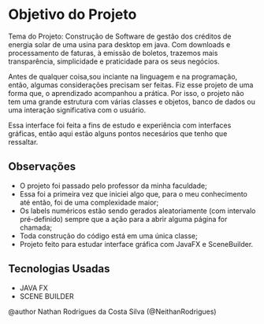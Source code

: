 # Objetivo do Projeto

Tema do Projeto: Construção de Software de gestão dos créditos de energia solar de uma usina para desktop em java. Com downloads e processamento de faturas, à emissão de boletos, trazemos mais transparência, simplicidade e praticidade para os seus negócios.

Antes de qualquer coisa,sou inciante na linguagem e na programação, então, algumas considerações precisam ser feitas. Fiz esse projeto de uma forma que, o aprendizado acompanhou a prática. Por isso, o projeto não tem uma grande estrutura com várias classes e objetos, banco de dados ou uma interação significativa com o usuário. 

Essa interface foi feita a fins de estudo e experiência com interfaces gráficas, então aqui estão alguns pontos necesários que tenho que ressaltar.

## Observações

- O projeto foi passado pelo professor da minha faculdade;
- Essa foi a primeira vez que iniciei algo que, para o meu conhecimento até então, foi de uma complexidade maior;
- Os labels numéricos estão sendo gerados aleatoriamente (com intervalo pré-definido) sempre que a ação para a abrir alguma página for chamada;
- Toda construção do código está em uma única classe;
- Projeto feito para estudar interface gráfica com JavaFX e SceneBuilder.

## Tecnologias Usadas

- JAVA FX 
- SCENE BUILDER

@author Nathan Rodrigues da Costa Silva (@NeithanRodrigues)
